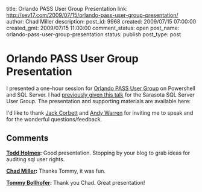 title: Orlando PASS User Group Presentation
link: http://sev17.com/2009/07/15/orlando-pass-user-group-presentation/
author: Chad Miller
description: 
post_id: 9968
created: 2009/07/15 07:00:00
created_gmt: 2009/07/15 11:00:00
comment_status: open
post_name: orlando-pass-user-group-presentation
status: publish
post_type: post

# Orlando PASS User Group Presentation

I presented a one-hour session for [Orlando PASS User Group](http://www.opass.org/) on Powershell and SQL Server. I had [previously given this talk](/2009/05/sarasota-sql-server-user-group-presentation/) for the Sarasota SQL Server User Group. The presentation and supporting materials are available here:

I'd like to thank [Jack Corbett](http://www.wiseman-wiseguy.blogspot.com/) and [Andy Warren](http://www.sqlservercentral.com/blogs/andy_warren/default.aspx) for inviting me to speak and for the wonderful questions/feedback.

## Comments

**[Todd Holmes](#82 "2009-07-17 07:00:00"):** Good presentation. Stopping by your blog to grab ideas for auditing sql user rights.

**[Chad Miller](#83 "2009-07-16 07:00:00"):** Thanks Tommy, it was fun.

**[Tommy Bollhofer](#84 "2009-07-16 07:00:00"):** Thank you Chad. Great presentation!


